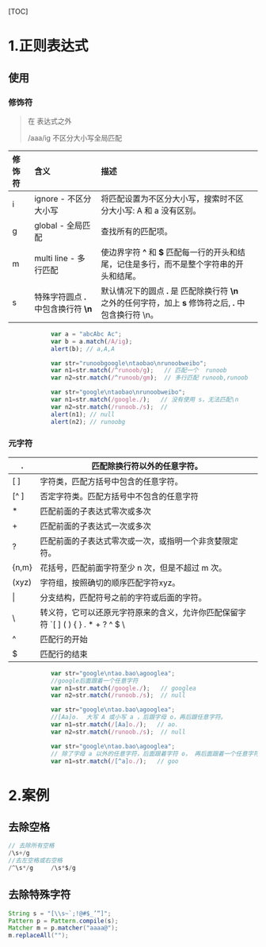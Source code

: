 [TOC]



# 1.正则表达式



## 使用



### 修饰符

> 在 表达式之外
>
> /aaa/ig    不区分大小写全局匹配



| 修饰符 | 含义                                   | 描述                                                         |      |
| :----- | :------------------------------------- | :----------------------------------------------------------- | ---- |
| i      | ignore - 不区分大小写                  | 将匹配设置为不区分大小写，搜索时不区分大小写: A 和 a 没有区别。 |      |
| g      | global - 全局匹配                      | 查找所有的匹配项。                                           |      |
| m      | multi line - 多行匹配                  | 使边界字符 **^** 和 **$** 匹配每一行的开头和结尾，记住是多行，而不是整个字符串的开头和结尾。 |      |
| s      | 特殊字符圆点 **.** 中包含换行符 **\n** | 默认情况下的圆点 **.** 是 匹配除换行符 **\n** 之外的任何字符，加上 **s** 修饰符之后, **.** 中包含换行符 \n。 |      |

```js
			var a = "abcAbc Ac";
			var b = a.match(/A/ig);
			alert(b); // a,A,A
```

```js
			var str="runoobgoogle\ntaobao\nrunoobweibo";
			var n1=str.match(/^runoob/g);   // 匹配一个  runoob
			var n2=str.match(/^runoob/gm);  // 多行匹配 runoob,runoob
```

```js
			var str="google\ntaobao\nrunoobweibo";
			var n1=str.match(/google./);   // 没有使用 s，无法匹配\n
			var n2=str.match(/runoob./s);  //
			alert(n1); // null
			alert(n2); // runoobg
```



### 元字符

| .     | 匹配除换行符以外的任意字符。                                 |
| ----- | ------------------------------------------------------------ |
| [ ]   | 字符类，匹配方括号中包含的任意字符。                         |
| [^ ]  | 否定字符类。匹配方括号中不包含的任意字符                     |
| *     | 匹配前面的子表达式零次或多次                                 |
| +     | 匹配前面的子表达式一次或多次                                 |
| ?     | 匹配前面的子表达式零次或一次，或指明一个非贪婪限定符。       |
| {n,m} | 花括号，匹配前面字符至少 n 次，但是不超过 m 次。             |
| (xyz) | 字符组，按照确切的顺序匹配字符xyz。                          |
| \|    | 分支结构，匹配符号之前的字符或后面的字符。                   |
| \     | 转义符，它可以还原元字符原来的含义，允许你匹配保留字符 `[ ] ( ) { } . * + ? ^ $ \ |` |
| ^     | 匹配行的开始                                                 |
| $     | 匹配行的结束                                                 |

```js
			var str="google\ntao.bao\agooglea";
			//google后面跟着一个任意字符
			var n1=str.match(/google./);   // googlea
			var n2=str.match(/runoob./s);  // null		
```

```js
			var str="google\ntao.bao\agooglea";
			//[Aa]o.  大写 A 或小写 a ，后跟字母 o，再后跟任意字符。
			var n1=str.match(/[Aa]o./);   // ao.
			var n2=str.match(/runoob./s);  // null
```

```js
			var str="google\ntao.bao\agooglea";
			// 除了字母 a 以外的任意字符，后面跟着字符 o， 再后面跟着一个任意字符。
			var n1=str.match(/[^a]o./);   // goo
```



# 2.案例



## 去除空格

```java
// 去除所有空格
/\s+/g
//去左空格或右空格
/^\s*/g     /\s*$/g
```

## 去除特殊字符

```java
String s = "[\\s~`;!@#$_’“]";
Pattern p = Pattern.compile(s);
Matcher m = p.matcher("aaaa@");
m.replaceAll("");
```

